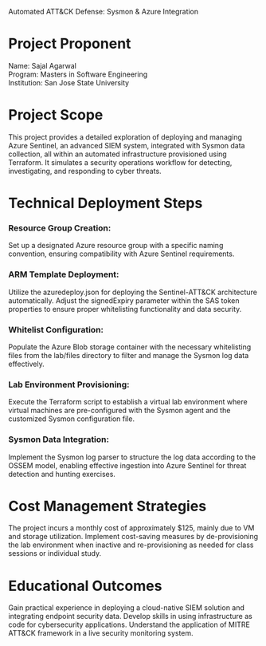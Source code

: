 Automated ATT&CK Defense: Sysmon & Azure Integration 

# Project Proponent
Name: Sajal Agarwal <br />
Program: Masters in Software Engineering <br />
Institution: San Jose State University <br />

# Project Scope
This project provides a detailed exploration of deploying and managing Azure Sentinel, an advanced SIEM system, integrated with Sysmon data collection, all within an automated infrastructure provisioned using Terraform. It simulates a security operations workflow for detecting, investigating, and responding to cyber threats.

# Technical Deployment Steps
### Resource Group Creation: 
Set up a designated Azure resource group with a specific naming convention, ensuring compatibility with Azure Sentinel requirements.
###  ARM Template Deployment: 
Utilize the azuredeploy.json for deploying the Sentinel-ATT&CK architecture automatically. Adjust the signedExpiry parameter within the SAS token properties to ensure proper whitelisting functionality and data security.
###  Whitelist Configuration: 
Populate the Azure Blob storage container with the necessary whitelisting files from the lab/files directory to filter and manage the Sysmon log data effectively.
###  Lab Environment Provisioning: 
Execute the Terraform script to establish a virtual lab environment where virtual machines are pre-configured with the Sysmon agent and the customized Sysmon configuration file.
###  Sysmon Data Integration: 
Implement the Sysmon log parser to structure the log data according to the OSSEM model, enabling effective ingestion into Azure Sentinel for threat detection and hunting exercises.

# Cost Management Strategies
The project incurs a monthly cost of approximately $125, mainly due to VM and storage utilization.
Implement cost-saving measures by de-provisioning the lab environment when inactive and re-provisioning as needed for class sessions or individual study.

# Educational Outcomes
Gain practical experience in deploying a cloud-native SIEM solution and integrating endpoint security data.
Develop skills in using infrastructure as code for cybersecurity applications.
Understand the application of MITRE ATT&CK framework in a live security monitoring system.
